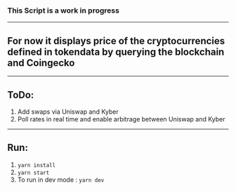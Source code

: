 ### This Script is a work in progress
---
## For now it displays price of the cryptocurrencies defined in tokendata by querying the blockchain and Coingecko
---
## ToDo:
1. Add swaps via Uniswap and Kyber
2. Poll rates in real time and enable arbitrage between Uniswap and Kyber
---
## Run:
1. `yarn install`
2. `yarn start`
3. To run in dev mode : `yarn dev`

